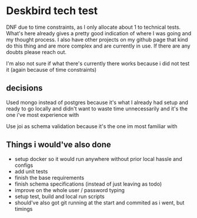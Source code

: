 # Deskbird tech test

DNF due to time constraints, as I only allocate about 1 to technical tests. What's here already gives a pretty good indication of where I was going and my thought process. I also have other projects on my github page that kind do this thing and are more complex and are currently in use. If there are any doubts please reach out.

I'm also not sure if what there's currently there works because i did not test it (again because of time constraints)

## decisions

Used mongo instead of postgres because it's what I already had setup and ready to go locally and didn't want to waste time unnecessarily and it's the one i've most experience with

Use joi as schema validation because it's the one im most familiar with

## Things i would've also done

- setup docker so it would run anywhere without prior local hassle and configs
- add unit tests
- finish the base requirements
- finish schema specifications (instead of just leaving as todo)
- improve on the whole user / password typing
- setup test, build and local run scripts
- should've also got git running at the start and commited as i went, but timings
